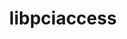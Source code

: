 ---
title: "libpciaccess"
layout: cache
categories: [package, develop-2023-11-19]
meta: {"versions": ["0.17"], "compilers": ["cce@=15.0.1", "gcc@=10.3.0", "gcc@=11.1.0", "gcc@=11.3.0", "gcc@=11.4.0", "gcc@=12.3.0", "gcc@=7.3.1", "gcc@=7.5.0", "gcc@=9.4.0", "oneapi@=2023.2.0"], "oss": ["amzn2", "rhel8", "sle_hpc15", "ubuntu18.04", "ubuntu20.04", "ubuntu22.04"], "platforms": ["linux"], "targets": ["aarch64", "neoverse_n1", "neoverse_v1", "ppc64le", "x86_64_v3", "x86_64_v4", "zen4"], "stacks": ["aws-isc", "aws-isc-aarch64", "build_systems", "data-vis-sdk", "e4s", "e4s-cray-rhel", "e4s-cray-sles", "e4s-neoverse_v1", "e4s-oneapi", "e4s-power", "e4s-rocm-external", "gpu-tests", "ml-linux-x86_64-cpu", "ml-linux-x86_64-cuda", "ml-linux-x86_64-rocm", "radiuss", "radiuss-aws", "radiuss-aws-aarch64", "root", "tutorial"], "num_specs": 14, "num_specs_by_stack": {"radiuss-aws-aarch64": 2, "root": 14, "aws-isc-aarch64": 2, "aws-isc": 1, "radiuss-aws": 1, "e4s-cray-rhel": 1, "radiuss": 1, "build_systems": 1, "e4s-cray-sles": 1, "e4s-neoverse_v1": 1, "e4s-power": 1, "gpu-tests": 1, "data-vis-sdk": 1, "e4s-rocm-external": 1, "e4s": 1, "e4s-oneapi": 1, "ml-linux-x86_64-rocm": 1, "ml-linux-x86_64-cuda": 1, "ml-linux-x86_64-cpu": 1, "tutorial": 2}}
spec_details: [{"hash": "c5gboutkppxfj2e3cxikqsgpjzd4yhw6", "compiler": "gcc@=7.3.1", "versions": ["0.17"], "os": "amzn2", "platform": "linux", "target": "aarch64", "variants": ["build_system=autotools"], "stacks": ["radiuss-aws-aarch64", "root", "aws-isc-aarch64"], "size": "-", "tarball": "https://binaries.spack.io/releases/develop-2023-11-19/build_cache/linux-amzn2-aarch64/gcc-7.3.1/libpciaccess-0.17/linux-amzn2-aarch64-gcc-7.3.1-libpciaccess-0.17-c5gboutkppxfj2e3cxikqsgpjzd4yhw6.spack"}, {"hash": "ofni4zm7awqzoboiazkd7jawg3usn75w", "compiler": "gcc@=7.3.1", "versions": ["0.17"], "os": "amzn2", "platform": "linux", "target": "neoverse_n1", "variants": ["build_system=autotools"], "stacks": ["radiuss-aws-aarch64", "root", "aws-isc-aarch64"], "size": "-", "tarball": "https://binaries.spack.io/releases/develop-2023-11-19/build_cache/linux-amzn2-neoverse_n1/gcc-7.3.1/libpciaccess-0.17/linux-amzn2-neoverse_n1-gcc-7.3.1-libpciaccess-0.17-ofni4zm7awqzoboiazkd7jawg3usn75w.spack"}, {"hash": "shyk7boum27bzgr7hzanbna63r444ddv", "compiler": "gcc@=7.3.1", "versions": ["0.17"], "os": "amzn2", "platform": "linux", "target": "x86_64_v3", "variants": ["build_system=autotools"], "stacks": ["root", "aws-isc", "radiuss-aws"], "size": "-", "tarball": "https://binaries.spack.io/releases/develop-2023-11-19/build_cache/linux-amzn2-x86_64_v3/gcc-7.3.1/libpciaccess-0.17/linux-amzn2-x86_64_v3-gcc-7.3.1-libpciaccess-0.17-shyk7boum27bzgr7hzanbna63r444ddv.spack"}, {"hash": "v7xc7edqqj37h2332w47rqryb3te6ytn", "compiler": "cce@=15.0.1", "versions": ["0.17"], "os": "rhel8", "platform": "linux", "target": "zen4", "variants": ["build_system=autotools"], "stacks": ["root", "e4s-cray-rhel"], "size": "-", "tarball": "https://binaries.spack.io/releases/develop-2023-11-19/build_cache/linux-rhel8-zen4/cce-15.0.1/libpciaccess-0.17/linux-rhel8-zen4-cce-15.0.1-libpciaccess-0.17-v7xc7edqqj37h2332w47rqryb3te6ytn.spack"}, {"hash": "ii6mjc3ptsze2ppro7qmg76bmahm3scu", "compiler": "gcc@=7.5.0", "versions": ["0.17"], "os": "ubuntu18.04", "platform": "linux", "target": "x86_64_v3", "variants": ["build_system=autotools"], "stacks": ["root", "radiuss", "build_systems"], "size": "-", "tarball": "https://binaries.spack.io/releases/develop-2023-11-19/build_cache/linux-ubuntu18.04-x86_64_v3/gcc-7.5.0/libpciaccess-0.17/linux-ubuntu18.04-x86_64_v3-gcc-7.5.0-libpciaccess-0.17-ii6mjc3ptsze2ppro7qmg76bmahm3scu.spack"}, {"hash": "qpey2r6bc7etci2c276shaqkvuzyaxbb", "compiler": "gcc@=10.3.0", "versions": ["0.17"], "os": "sle_hpc15", "platform": "linux", "target": "x86_64_v4", "variants": ["build_system=autotools"], "stacks": ["root", "e4s-cray-sles"], "size": "-", "tarball": "https://binaries.spack.io/releases/develop-2023-11-19/build_cache/linux-sle_hpc15-x86_64_v4/gcc-10.3.0/libpciaccess-0.17/linux-sle_hpc15-x86_64_v4-gcc-10.3.0-libpciaccess-0.17-qpey2r6bc7etci2c276shaqkvuzyaxbb.spack"}, {"hash": "yc3t3jvn4yl4rmpq2vyojedbhwwwfy6g", "compiler": "gcc@=11.4.0", "versions": ["0.17"], "os": "ubuntu20.04", "platform": "linux", "target": "neoverse_v1", "variants": ["build_system=autotools"], "stacks": ["root", "e4s-neoverse_v1"], "size": "-", "tarball": "https://binaries.spack.io/releases/develop-2023-11-19/build_cache/linux-ubuntu20.04-neoverse_v1/gcc-11.4.0/libpciaccess-0.17/linux-ubuntu20.04-neoverse_v1-gcc-11.4.0-libpciaccess-0.17-yc3t3jvn4yl4rmpq2vyojedbhwwwfy6g.spack"}, {"hash": "7bx7c5lbggtjp3wratv3pc3dimzfgof6", "compiler": "gcc@=9.4.0", "versions": ["0.17"], "os": "ubuntu20.04", "platform": "linux", "target": "ppc64le", "variants": ["build_system=autotools"], "stacks": ["root", "e4s-power"], "size": "-", "tarball": "https://binaries.spack.io/releases/develop-2023-11-19/build_cache/linux-ubuntu20.04-ppc64le/gcc-9.4.0/libpciaccess-0.17/linux-ubuntu20.04-ppc64le-gcc-9.4.0-libpciaccess-0.17-7bx7c5lbggtjp3wratv3pc3dimzfgof6.spack"}, {"hash": "a3cqiqplwsji4jsrovmtp7ockhxulj7c", "compiler": "gcc@=11.1.0", "versions": ["0.17"], "os": "ubuntu20.04", "platform": "linux", "target": "x86_64_v3", "variants": ["build_system=autotools"], "stacks": ["root", "gpu-tests", "data-vis-sdk"], "size": "-", "tarball": "https://binaries.spack.io/releases/develop-2023-11-19/build_cache/linux-ubuntu20.04-x86_64_v3/gcc-11.1.0/libpciaccess-0.17/linux-ubuntu20.04-x86_64_v3-gcc-11.1.0-libpciaccess-0.17-a3cqiqplwsji4jsrovmtp7ockhxulj7c.spack"}, {"hash": "dzs46k3uzis5xr6yg5pl6uxs3z2ediic", "compiler": "gcc@=11.4.0", "versions": ["0.17"], "os": "ubuntu20.04", "platform": "linux", "target": "x86_64_v3", "variants": ["build_system=autotools"], "stacks": ["root", "e4s-rocm-external", "e4s"], "size": "-", "tarball": "https://binaries.spack.io/releases/develop-2023-11-19/build_cache/linux-ubuntu20.04-x86_64_v3/gcc-11.4.0/libpciaccess-0.17/linux-ubuntu20.04-x86_64_v3-gcc-11.4.0-libpciaccess-0.17-dzs46k3uzis5xr6yg5pl6uxs3z2ediic.spack"}, {"hash": "kvwxgzxvj4r33stxwtlwcvw4grbpfwno", "compiler": "oneapi@=2023.2.0", "versions": ["0.17"], "os": "ubuntu20.04", "platform": "linux", "target": "x86_64_v3", "variants": ["build_system=autotools"], "stacks": ["root", "e4s-oneapi"], "size": "-", "tarball": "https://binaries.spack.io/releases/develop-2023-11-19/build_cache/linux-ubuntu20.04-x86_64_v3/oneapi-2023.2.0/libpciaccess-0.17/linux-ubuntu20.04-x86_64_v3-oneapi-2023.2.0-libpciaccess-0.17-kvwxgzxvj4r33stxwtlwcvw4grbpfwno.spack"}, {"hash": "bgwm7624tcaeh4xperqvaoqoj2x4gvvt", "compiler": "gcc@=11.3.0", "versions": ["0.17"], "os": "ubuntu22.04", "platform": "linux", "target": "x86_64_v3", "variants": ["build_system=autotools"], "stacks": ["root", "ml-linux-x86_64-rocm", "ml-linux-x86_64-cuda", "ml-linux-x86_64-cpu"], "size": "-", "tarball": "https://binaries.spack.io/releases/develop-2023-11-19/build_cache/linux-ubuntu22.04-x86_64_v3/gcc-11.3.0/libpciaccess-0.17/linux-ubuntu22.04-x86_64_v3-gcc-11.3.0-libpciaccess-0.17-bgwm7624tcaeh4xperqvaoqoj2x4gvvt.spack"}, {"hash": "gcxgvcwloa4gs2uoglnxoxtffzgrtmdx", "compiler": "gcc@=11.4.0", "versions": ["0.17"], "os": "ubuntu22.04", "platform": "linux", "target": "x86_64_v3", "variants": ["build_system=autotools"], "stacks": ["root", "tutorial"], "size": "-", "tarball": "https://binaries.spack.io/releases/develop-2023-11-19/build_cache/linux-ubuntu22.04-x86_64_v3/gcc-11.4.0/libpciaccess-0.17/linux-ubuntu22.04-x86_64_v3-gcc-11.4.0-libpciaccess-0.17-gcxgvcwloa4gs2uoglnxoxtffzgrtmdx.spack"}, {"hash": "rmds5cuhm5aa5r5kxv3fexngzqf6ifrn", "compiler": "gcc@=12.3.0", "versions": ["0.17"], "os": "ubuntu22.04", "platform": "linux", "target": "x86_64_v3", "variants": ["build_system=autotools"], "stacks": ["root", "tutorial"], "size": "-", "tarball": "https://binaries.spack.io/releases/develop-2023-11-19/build_cache/linux-ubuntu22.04-x86_64_v3/gcc-12.3.0/libpciaccess-0.17/linux-ubuntu22.04-x86_64_v3-gcc-12.3.0-libpciaccess-0.17-rmds5cuhm5aa5r5kxv3fexngzqf6ifrn.spack"}]
---